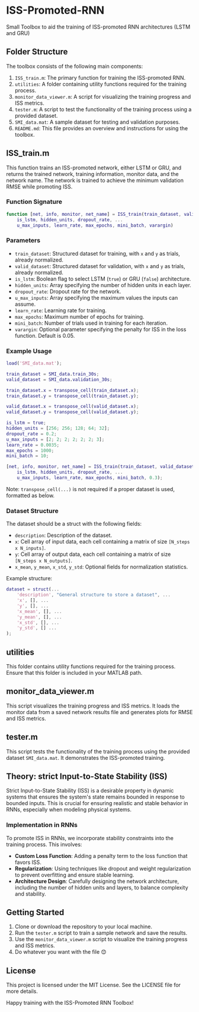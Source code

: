 # ISS-Promoted-RNN
Small Toolbox to aid the training of ISS-promoted RNN architectures (LSTM and GRU)

## Folder Structure

The toolbox consists of the following main components:

1. `ISS_train.m`: The primary function for training the ISS-promoted RNN.
2. `utilities`: A folder containing utility functions required for the training process.
3. `monitor_data_viewer.m`: A script for visualizing the training progress and ISS metrics.
4. `tester.m`: A script to test the functionality of the training process using a provided dataset.
5. `SMI_data.mat`: A sample dataset for testing and validation purposes.
6. `README.md`: This file provides an overview and instructions for using the toolbox.

## ISS_train.m

This function trains an ISS-promoted network, either LSTM or GRU, and returns the trained network, training information, monitor data, and the network name. The network is trained to achieve the minimum validation RMSE while promoting ISS.

### Function Signature

```matlab
function [net, info, monitor, net_name] = ISS_train(train_dataset, valid_dataset, ...
    is_lstm, hidden_units, dropout_rate, ...
    u_max_inputs, learn_rate, max_epochs, mini_batch, varargin)
```

### Parameters

-   `train_dataset`: Structured dataset for training, with `x` and `y` as trials, already normalized.
-   `valid_dataset`: Structured dataset for validation, with `x` and `y` as trials, already normalized.
-   `is_lstm`: Boolean flag to select LSTM (`true`) or GRU (`false`) architecture.
-   `hidden_units`: Array specifying the number of hidden units in each layer.
-   `dropout_rate`: Dropout rate for the network.
-   `u_max_inputs`: Array specifying the maximum values the inputs can assume.
-   `learn_rate`: Learning rate for training.
-   `max_epochs`: Maximum number of epochs for training.
-   `mini_batch`: Number of trials used in training for each iteration.
-   `varargin`: Optional parameter specifying the penalty for ISS in the loss function. Default is 0.05.

### Example Usage

```matlab
load('SMI_data.mat');

train_dataset = SMI_data.train_30s;
valid_dataset = SMI_data.validation_30s;

train_dataset.x = transpose_cell(train_dataset.x);
train_dataset.y = transpose_cell(train_dataset.y);

valid_dataset.x = transpose_cell(valid_dataset.x);
valid_dataset.y = transpose_cell(valid_dataset.y);

is_lstm = true;
hidden_units = [256; 256; 128; 64; 32];
dropout_rate = 0.2;
u_max_inputs = [2; 2; 2; 2; 2; 2; 3];
learn_rate = 0.0035;
max_epochs = 1000;
mini_batch = 10;

[net, info, monitor, net_name] = ISS_train(train_dataset, valid_dataset, ...
    is_lstm, hidden_units, dropout_rate, ...
    u_max_inputs, learn_rate, max_epochs, mini_batch, 0.3);
```

Note: `transpose_cell(...)` is not required if a proper dataset is used, formatted as below.

### Dataset Structure

The dataset should be a struct with the following fields:

-   `description`: Description of the dataset.
-   `x`: Cell array of input data, each cell containing a matrix of size `[N_steps x N_inputs]`.
-   `y`: Cell array of output data, each cell containing a matrix of size `[N_steps x N_outputs]`.
-   `x_mean`, `y_mean`, `x_std`, `y_std`: Optional fields for normalization statistics.

Example structure:

```matlab
dataset = struct(...
    'description', "General structure to store a dataset", ...
    'x', [], ...
    'y', [], ...
    'x_mean', [], ...
    'y_mean', [], ...
    'x_std', [], ...
    'y_std', [] ...
);
```

utilities
-------------

This folder contains utility functions required for the training process. Ensure that this folder is included in your MATLAB path.

monitor_data_viewer.m
---------------------

This script visualizes the training progress and ISS metrics. It loads the monitor data from a saved network results file and generates plots for RMSE and ISS metrics.

tester.m
--------

This script tests the functionality of the training process using the provided dataset `SMI_data.mat`. It demonstrates the ISS-promoted training.

Theory: strict Input-to-State Stability (ISS)
--------------------------------------

Strict Input-to-State Stability (ISS) is a desirable property in dynamic systems that ensures the system's state remains bounded in response to bounded inputs. This is crucial for ensuring realistic and stable behavior in RNNs, especially when modeling physical systems.

### Implementation in RNNs

To promote ISS in RNNs, we incorporate stability constraints into the training process. This involves:

-   **Custom Loss Function**: Adding a penalty term to the loss function that favors ISS.
-   **Regularization**: Using techniques like dropout and weight regularization to prevent overfitting and ensure stable learning.
-   **Architecture Design**: Carefully designing the network architecture, including the number of hidden units and layers, to balance complexity and stability.

Getting Started
---------------

1.  Clone or download the repository to your local machine. 
2.  Run the `tester.m` script to train a sample network and save the results.
3.  Use the `monitor_data_viewer.m` script to visualize the training progress and ISS metrics.
4.  Do whatever you want with the file :blush:

License
-------

This project is licensed under the MIT License. See the LICENSE file for more details.

Happy training with the ISS-Promoted RNN Toolbox!
